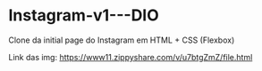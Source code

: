 # Instagram-v1---DIO
Clone da initial page do Instagram em HTML + CSS (Flexbox)

Link das img: https://www11.zippyshare.com/v/u7btgZmZ/file.html
